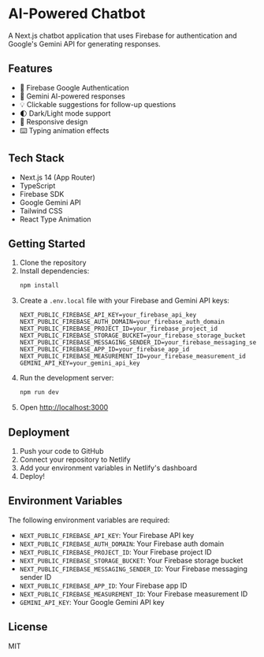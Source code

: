 # AI-Powered Chatbot

A Next.js chatbot application that uses Firebase for authentication and Google's Gemini API for generating responses.

## Features

- 🔐 Firebase Google Authentication
- 🤖 Gemini AI-powered responses
- 💡 Clickable suggestions for follow-up questions
- 🌓 Dark/Light mode support
- 📱 Responsive design
- ⌨️ Typing animation effects

## Tech Stack

- Next.js 14 (App Router)
- TypeScript
- Firebase SDK
- Google Gemini API
- Tailwind CSS
- React Type Animation

## Getting Started

1. Clone the repository
2. Install dependencies:
   ```bash
   npm install
   ```
3. Create a `.env.local` file with your Firebase and Gemini API keys:
   ```env
   NEXT_PUBLIC_FIREBASE_API_KEY=your_firebase_api_key
   NEXT_PUBLIC_FIREBASE_AUTH_DOMAIN=your_firebase_auth_domain
   NEXT_PUBLIC_FIREBASE_PROJECT_ID=your_firebase_project_id
   NEXT_PUBLIC_FIREBASE_STORAGE_BUCKET=your_firebase_storage_bucket
   NEXT_PUBLIC_FIREBASE_MESSAGING_SENDER_ID=your_firebase_messaging_sender_id
   NEXT_PUBLIC_FIREBASE_APP_ID=your_firebase_app_id
   NEXT_PUBLIC_FIREBASE_MEASUREMENT_ID=your_firebase_measurement_id
   GEMINI_API_KEY=your_gemini_api_key
   ```
4. Run the development server:
   ```bash
   npm run dev
   ```
5. Open [http://localhost:3000](http://localhost:3000)

## Deployment

1. Push your code to GitHub
2. Connect your repository to Netlify
3. Add your environment variables in Netlify's dashboard
4. Deploy!

## Environment Variables

The following environment variables are required:

- `NEXT_PUBLIC_FIREBASE_API_KEY`: Your Firebase API key
- `NEXT_PUBLIC_FIREBASE_AUTH_DOMAIN`: Your Firebase auth domain
- `NEXT_PUBLIC_FIREBASE_PROJECT_ID`: Your Firebase project ID
- `NEXT_PUBLIC_FIREBASE_STORAGE_BUCKET`: Your Firebase storage bucket
- `NEXT_PUBLIC_FIREBASE_MESSAGING_SENDER_ID`: Your Firebase messaging sender ID
- `NEXT_PUBLIC_FIREBASE_APP_ID`: Your Firebase app ID
- `NEXT_PUBLIC_FIREBASE_MEASUREMENT_ID`: Your Firebase measurement ID
- `GEMINI_API_KEY`: Your Google Gemini API key

## License

MIT